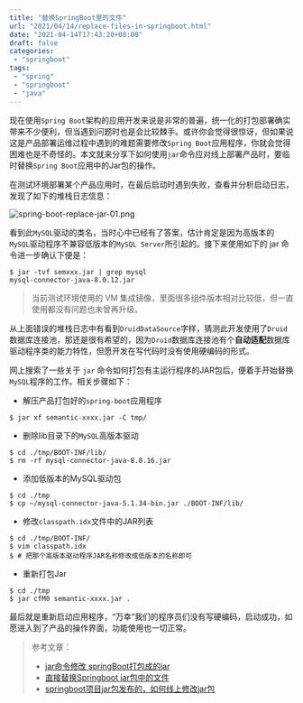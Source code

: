 ```yaml
---
title: "替换SpringBoot里的文件"
url: "2021/04/14/replace-files-in-springboot.html"
date: "2021-04-14T17:43:20+08:00"
draft: false
categories:
 - "springboot"
tags:
 - "spring"
 - "springboot"
 - "java"
---
```


现在使用`Spring Boot`架构的应用开发来说是非常的普遍，统一化的打包部署确实带来不少便利，但当遇到问题时也是会比较棘手。或许你会觉得很惊讶，但如果说这是产品部署运维过程中遇到的难题需要修改`Spring Boot`应用程序，你就会觉得困难也是不奇怪的。本文就来分享下如何使用`jar`命令应对线上部署产品时，要临时替换`Spring Boot`应用中的Jar包的操作。

<!--more-->

在测试环境部署某个产品应用时，在最后启动时遇到失败，查看并分析启动日志，发现了如下的堆栈日志信息：

![spring-boot-replace-jar-01.png](http://imgs.lisenhui.cn/2021/04-14-spring-boot-replace-jar-01.png)

看到此`MySQL`驱动的类名，当时心中已经有了答案，估计肯定是因为高版本的`MySQL`驱动程序不兼容低版本的`MySQL Server`所引起的。接下来使用如下的 jar  命令进一步确认下便是：

```shell
$ jar -tvf semxxx.jar | grep mysql
mysql-connector-java-8.0.12.jar
```

>当前测试环境使用的 VM 集成镜像，里面很多组件版本相对比较低，但一直使用都没有问题也未曾再升级。

从上面错误的堆栈日志中有看到`DruidDataSource`字样，猜测此开发使用了`Druid`数据库连接池，那还是很有希望的，因为`Druid`数据库连接池有个**自动适配**数据库驱动程序类的能力特性，但愿开发在写代码时没有使用硬编码的形式。

网上搜索了一些关于 `jar` 命令如何打包有主运行程序的JAR包后，便着手开始替换`MySQL`程序的工作。相关步骤如下：

- 解压产品打包好的`spring-boot`应用程序

```shell
$ jar xf semantic-xxxx.jar -C tmp/
```

- 删除lib目录下的`MySQL`高版本驱动

```shell
$ cd ./tmp/BOOT-INF/lib/
$ rm -rf mysql-connector-java-8.0.16.jar
```

- 添加低版本的MySQL驱动包

```shell
$ cd ./tmp
$ cp ~/mysql-connector-java-5.1.34-bin.jar ./BOOT-INF/lib/
```

- 修改`classpath.idx`文件中的JAR列表

```shell
$ cd ./tmp/BOOT-INF/
$ vim classpath.idx
$ # 把那个高版本驱动程序JAR名称修改成低版本的名称即可
```

- 重新打包Jar

```shell
$ cd ./tmp
$ jar cfM0 semantic-xxxx.jar .
```

最后就是重新启动应用程序，“万幸”我们的程序员们没有写硬编码，启动成功，如愿进入到了产品的操作界面，功能使用也一切正常。

> 参考文章：
> - [jar命令修改 springBoot打包成的jar](https://blog.csdn.net/fouling/article/details/100539821)
> - [直接替换Springboot jar包中的文件](https://blog.csdn.net/weixin_43908525/article/details/108317009)
> - [springboot项目jar包发布的，如何线上修改jar包](https://blog.csdn.net/u010989776/article/details/107056527)



